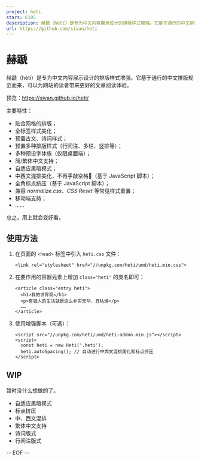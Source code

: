 ```yaml
---
project: heti
stars: 6105
description: 赫蹏（hètí）是专为中文内容展示设计的排版样式增强。它基于通行的中文排版规范而来，可以为网站的读者带来更好的文章阅读体验。
url: https://github.com/sivan/heti
---
```


赫蹏
==

赫蹏（hètí）是专为中文内容展示设计的排版样式增强。它基于通行的中文排版规范而来，可以为网站的读者带来更好的文章阅读体验。

预览：https://sivan.github.io/heti/

主要特性：

-   贴合网格的排版；
-   全标签样式美化；
-   预置古文、诗词样式；
-   预置多种排版样式（行间注、多栏、竖排等）；
-   多种预设字体族（仅限桌面端）；
-   简/繁体中文支持；
-   自适应黑暗模式；
-   中西文混排美化，不再手敲空格👏（基于 JavaScript 脚本）；
-   全角标点挤压（基于 JavaScript 脚本）；
-   兼容 _normalize.css_、_CSS Reset_ 等常见样式重置；
-   移动端支持；
-   ……

总之，用上就会变好看。

使用方法
----

1.  在页面的 `<head>` 标签中引入 `heti.css` 文件：
    
    ```
    <link rel="stylesheet" href="//unpkg.com/heti/umd/heti.min.css">
    ```
    
2.  在要作用的容器元素上增加 `class="heti"` 的类名即可：
    
    ```
    <article class="entry heti">
      <h1>我的世界观</h1>
      <p>有钱人的生活就是这么朴实无华，且枯燥</p>
      ……
    </article>
    ```
    
3.  使用增强脚本（可选）：
    
    ```
    <script src="//unpkg.com/heti/umd/heti-addon.min.js"></script>
    <script>
      const heti = new Heti('.heti');
      heti.autoSpacing(); // 自动进行中西文混排美化和标点挤压
    </script>
    ```
    

WIP
---

暂时没什么想做的了。

-   自适应黑暗模式
-   标点挤压
-   中、西文混排
-   繁体中文支持
-   诗词版式
-   行间注版式

\-- EOF --

